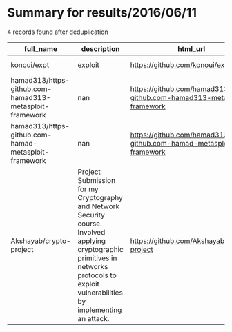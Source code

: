 
# Summary for results/2016/06/11
    
4 records found after deduplication

| full_name | description | html_url | matched_list | matched_count | pushed_at | size | stargazers_count | language | forks_count | vul_ids |
|---------------------------------------------------------|--------------------------------------------------------------------------------------------------------------------------------------------------------------------------------------------|----------------------------------------------------------------------------|----------------------------------|-----------------|---------------------------|--------|--------------------|------------|---------------|-----------|
| konoui/expt | exploit | https://github.com/konoui/expt | ['exploit'] | 1 | 2016-06-11 14:14:14+00:00 | 1 | 0 | Python | 0 | [] |
| hamad313/https-github.com-hamad313-metasploit-framework | nan | https://github.com/hamad313/https-github.com-hamad313-metasploit-framework | ['metasploit module OR payload'] | 1 | 2016-06-11 10:19:06+00:00 | 0 | 0 | | 0 | [] |
| hamad313/https-github.com-hamad-metasploit-framework | nan | https://github.com/hamad313/https-github.com-hamad-metasploit-framework | ['metasploit module OR payload'] | 1 | 2016-06-11 10:49:50+00:00 | 234579 | 0 | Ruby | 0 | [] |
| Akshayab/crypto-project | Project Submission for my Cryptography and Network Security course. Involved applying cryptographic primitives in networks protocols to exploit vulnerabilities by implementing an attack. | https://github.com/Akshayab/crypto-project | ['exploit'] | 1 | 2016-06-11 19:52:51+00:00 | 8798 | 0 | TeX | 0 | [] |
